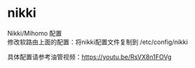# nikki
Nikki/Mihomo 配置<br/>
修改软路由上面的配置：将nikki配置文件复制到 /etc/config/nikki

具体配置请参考油管视频：https://youtu.be/RsVX8n1FOVg


